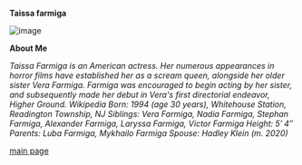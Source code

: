 **Taissa farmiga**

![image](https://github.com/user-attachments/assets/f399de89-181b-41f0-9288-e190d55acf9a)

**About Me**

*Taissa Farmiga is an American actress. Her numerous appearances in horror films have established her as a scream queen, alongside her older sister Vera Farmiga.* *Farmiga was encouraged to begin acting by her sister, and subsequently made her debut in Vera's first directorial endeavor, Higher Ground. Wikipedia*
*Born: 1994 (age 30 years), Whitehouse Station, Readington Township, NJ*
*Siblings: Vera Farmiga, Nadia Farmiga, Stephan Farmiga, Alexander Farmiga, Laryssa Farmiga, Victor Farmiga*
*Height: 5′ 4″*
*Parents: Luba Farmiga, Mykhailo Farmiga*
*Spouse: Hadley Klein (m. 2020)*

[main page](main.md)
